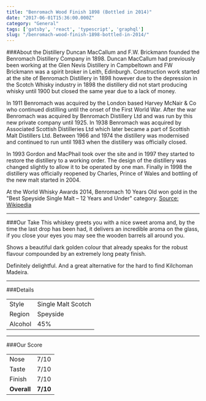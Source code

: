 ```yaml
---
title: "Benromach Wood Finish 1898 (Bottled in 2014)"
date: "2017-06-01T15:36:00.000Z"
category: "General"
tags: ['gatsby', 'react', 'typescript', 'graphql']
slug: "/benromach-wood-finish-1898-bottled-in-2014/"
---
```

###About the Distillery
Duncan MacCallum and F.W. Brickmann founded the Benromach Distillery Company in 1898. Duncan MacCallum had previously been working at the Glen Nevis Distillery in Campbeltown and FW Brickmann was a spirit broker in Leith, Edinburgh. Construction work started at the site of Benromach Distillery in 1898 however due to the depression in the Scotch Whisky industry in 1898 the distillery did not start producing whisky until 1900 but closed the same year due to a lack of money.

In 1911 Benromach was acquired by the London based Harvey McNair & Co who continued distilling until the onset of the First World War. After the war Benromach was acquired by Benromach Distillery Ltd and was run by this new private company until 1925. In 1938 Benromach was acquired by Associated Scottish Distilleries Ltd which later became a part of Scottish Malt Distillers Ltd. Between 1966 and 1974 the distillery was modernised and continued to run until 1983 when the distillery was officially closed.

In 1993 Gordon and MacPhail took over the site and in 1997 they started to restore the distillery to a working order. The design of the distillery was changed slightly to allow it to be operated by one man. Finally in 1998 the distillery was officially reopened by Charles, Prince of Wales and bottling of the new malt started in 2004.

At the World Whisky Awards 2014, Benromach 10 Years Old won gold in the "Best Speyside Single Malt – 12 Years and Under" category.
[Source: Wikipedia](https://en.wikipedia.org/wiki/Benromach_distillery)

---

###Our Take
This whiskey greets you with a nice sweet aroma and, by the time the last drop has been had, it delivers an incredible aroma on the glass, if you close your eyes you may see the wooden barrels all around you.

Shows a beautiful dark golden colour that already speaks for the robust flavour compounded by an extremely long peaty finish.

Definitely delightful. 
And a great alternative for the hard to find Kilchoman Madeira.

---

###Details
<table>  
<tr>  
<td class="grey">Style</td><td>Single Malt Scotch</td>  
</tr>  
<tr>  
<td class="grey">Region</td><td>Speyside</td>  
</tr>  
<tr>  
<td class="grey">Alcohol</td><td>45%</td>  
</tr>  
</table>


---

###Our Score
<table class="score-table">  
<tr>  
<td class="grey">Nose</td><td>7/10</td>  
</tr>  
<tr>  
<td class="grey">Taste</td><td>7/10</td>  
</tr>  
<tr>  
<td class="grey">Finish</td><td>7/10</td>  
</tr>  
<tr>  
<td class="grey"><strong>Overall</strong></td><td><strong>7/10</strong></td>  
</tr>  
</table>
    